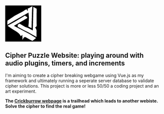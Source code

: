 ![Memory Image](https://github.com/MisuseofMana/experimentSite/blob/master/assets/imgs/designation-illusion.png)

## Cipher Puzzle Website: playing around with audio plugins, timers, and increments

I'm aiming to create a cipher breaking webgame using Vue.js as my framework and ultimately running a seperate server database to validate cipher solutions. This project is more or less 50/50 a coding project and an art experiment.

**The [Crickburrow webpage](http://www.crickburrow.com) is a trailhead which leads to another webiste. Solve the cipher to find the real game!**  

